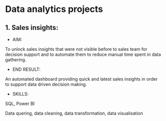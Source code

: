 # Data analytics projects

## 1. Sales insights:

 - AIM: 
 
 To unlock sales insights that were not visible before to sales team for decision support and to automate them to reduce manual time spent in data gathering.
 
 - END RESULT:
 
 An automated dashboard providing quick and latest sales insights in order to support data driven decision making.
 
 - SKILLS:
 
 SQL, Power BI
 
 Data quering, data cleaning, data transformation, data visualisation
